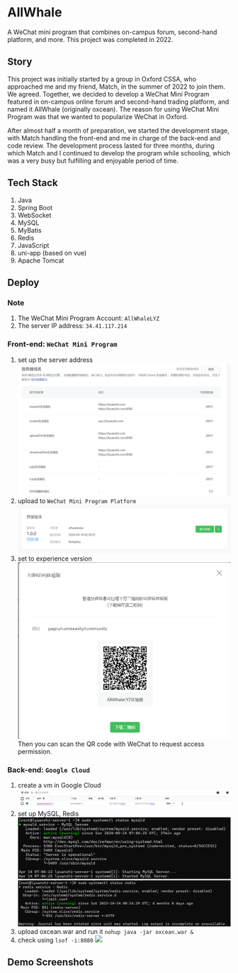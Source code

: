 # AllWhale
A WeChat mini program that combines on-campus forum, second-hand platform, and more. This project was completed in 2022.

## Story
This project was initially started by a group in Oxford CSSA, who approached me and my friend, Match, in the summer of 2022 to join them. We agreed. Together, we decided to develop a WeChat Mini Program featured in on-campus online forum and second-hand trading platform, and named it AllWhale (originally oxcean). The reason for using WeChat Mini Program was that we wanted to popularize WeChat in Oxford.

After almost half a month of preparation, we started the development stage, with Match handling the front-end and me in charge of the back-end and code review. The development process lasted for three months, during which Match and I continued to develop the program while schooling, which was a very busy but fulfilling and enjoyable period of time.

## Tech Stack
1. Java
2. Spring Boot
3. WebSocket
4. MySQL
5. MyBatis
6. Redis
7. JavaScript
8. uni-app (based on vue)
9. Apache Tomcat

## Deploy
### Note
1. The WeChat Mini Program Account: ```AllWhaleLYZ```
2. The server IP address: ```34.41.117.214```

### Front-end: ```WeChat Mini Program```
1. set up the server address
![](imgs/front_deploy0.png)
2. upload to ```WeChat Mini Program Platform```
![](imgs/front_deploy1.png)
3. set to experience version
![](imgs/front_deploy2.png)
Then you can scan the QR code with WeChat to request access permission.

### Back-end: ```Google Cloud```
1. create a vm in Google Cloud
![](imgs/back0.png)
2. set up MySQL, Redis
![](imgs/mysql.png)
![](imgs/redis.png)
3. upload oxcean.war and run it
```nohup java -jar oxcean.war &```
4. check using ```lsof -i:8080```
![](imgs/oxcean.png)

## Demo Screenshots

